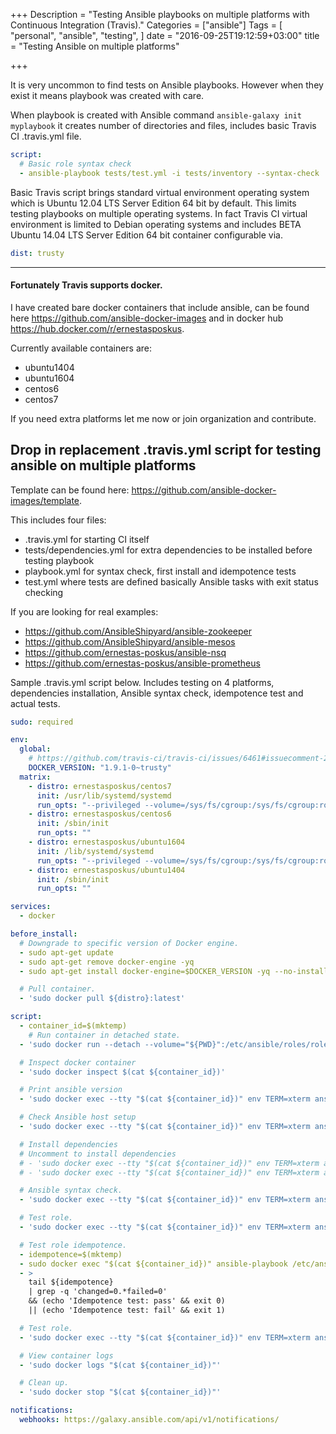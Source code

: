 +++
Description = "Testing Ansible playbooks on multiple platforms with Continuous Integration (Travis)."
Categories = ["ansible"]
Tags = [
  "personal",
  "ansible",
  "testing",
]
date = "2016-09-25T19:12:59+03:00"
title = "Testing Ansible on multiple platforms"

+++

It is very uncommon to find tests on Ansible playbooks. However when they exist it means playbook was created with care.

When playbook is created with Ansible command ```ansible-galaxy init myplaybook``` it creates number of directories and files, includes basic Travis CI .travis.yml file.

```yaml
script:
  # Basic role syntax check
  - ansible-playbook tests/test.yml -i tests/inventory --syntax-check
```

Basic Travis script brings standard virtual environment operating system which is Ubuntu 12.04 LTS Server Edition 64 bit by default. 
This limits testing playbooks on multiple operating systems. 
In fact Travis CI virtual environment is limited to Debian operating systems and includes BETA Ubuntu 14.04 LTS Server Edition 64 bit container configurable via.

```yaml
dist: trusty
```

---

#### Fortunately Travis supports docker.

I have created bare docker containers that include ansible, can be found here https://github.com/ansible-docker-images and in docker hub https://hub.docker.com/r/ernestasposkus.

Currently available containers are:

 - ubuntu1404
 - ubuntu1604
 - centos6
 - centos7
 
If you need extra platforms let me now or join organization and contribute.
 

## Drop in replacement .travis.yml script for testing ansible on multiple platforms

Template can be found here: https://github.com/ansible-docker-images/template.

This includes four files:

 - .travis.yml for starting CI itself
 - tests/dependencies.yml for extra dependencies to be installed before testing playbook
 - playbook.yml for syntax check, first install and idempotence tests
 - test.yml where tests are defined basically Ansible tasks with exit status checking
 
If you are looking for real examples:

 - https://github.com/AnsibleShipyard/ansible-zookeeper
 - https://github.com/AnsibleShipyard/ansible-mesos
 - https://github.com/ernestas-poskus/ansible-nsq
 - https://github.com/ernestas-poskus/ansible-prometheus

Sample .travis.yml script below. 
Includes testing on 4 platforms, dependencies installation, Ansible syntax check, idempotence test and actual tests.

```yaml
sudo: required

env:
  global:
    # https://github.com/travis-ci/travis-ci/issues/6461#issuecomment-239577306
    DOCKER_VERSION: "1.9.1-0~trusty"
  matrix:
    - distro: ernestasposkus/centos7
      init: /usr/lib/systemd/systemd
      run_opts: "--privileged --volume=/sys/fs/cgroup:/sys/fs/cgroup:ro"
    - distro: ernestasposkus/centos6
      init: /sbin/init
      run_opts: ""
    - distro: ernestasposkus/ubuntu1604
      init: /lib/systemd/systemd
      run_opts: "--privileged --volume=/sys/fs/cgroup:/sys/fs/cgroup:ro"
    - distro: ernestasposkus/ubuntu1404
      init: /sbin/init
      run_opts: ""

services:
  - docker

before_install:
  # Downgrade to specific version of Docker engine.
  - sudo apt-get update
  - sudo apt-get remove docker-engine -yq
  - sudo apt-get install docker-engine=$DOCKER_VERSION -yq --no-install-suggests --no-install-recommends --force-yes -o Dpkg::Options::="--force-confnew"

  # Pull container.
  - 'sudo docker pull ${distro}:latest'

script:
  - container_id=$(mktemp)
    # Run container in detached state.
  - 'sudo docker run --detach --volume="${PWD}":/etc/ansible/roles/role_under_test:ro ${run_opts} ${distro}:latest "${init}" > "${container_id}"'

  # Inspect docker container
  - 'sudo docker inspect $(cat ${container_id})'

  # Print ansible version
  - 'sudo docker exec --tty "$(cat ${container_id})" env TERM=xterm ansible --version'

  # Check Ansible host setup
  - 'sudo docker exec --tty "$(cat ${container_id})" env TERM=xterm ansible all -i "localhost," -c local -m setup'

  # Install dependencies
  # Uncomment to install dependencies
  # - 'sudo docker exec --tty "$(cat ${container_id})" env TERM=xterm ansible-galaxy install geerlingguy.java'
  # - 'sudo docker exec --tty "$(cat ${container_id})" env TERM=xterm ansible-playbook /etc/ansible/roles/role_under_test/tests/dependencies.yml'

  # Ansible syntax check.
  - 'sudo docker exec --tty "$(cat ${container_id})" env TERM=xterm ansible-playbook /etc/ansible/roles/role_under_test/tests/playbook.yml --syntax-check'

  # Test role.
  - 'sudo docker exec --tty "$(cat ${container_id})" env TERM=xterm ansible-playbook /etc/ansible/roles/role_under_test/tests/playbook.yml'

  # Test role idempotence.
  - idempotence=$(mktemp)
  - sudo docker exec "$(cat ${container_id})" ansible-playbook /etc/ansible/roles/role_under_test/tests/playbook.yml | tee -a ${idempotence}
  - >
    tail ${idempotence}
    | grep -q 'changed=0.*failed=0'
    && (echo 'Idempotence test: pass' && exit 0)
    || (echo 'Idempotence test: fail' && exit 1)

  # Test role.
  - 'sudo docker exec --tty "$(cat ${container_id})" env TERM=xterm ansible-playbook /etc/ansible/roles/role_under_test/tests/test.yml'

  # View container logs
  - 'sudo docker logs "$(cat ${container_id})"'

  # Clean up.
  - 'sudo docker stop "$(cat ${container_id})"'

notifications:
  webhooks: https://galaxy.ansible.com/api/v1/notifications/
```
